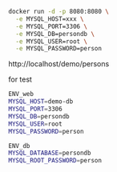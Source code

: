 ```bash
docker run -d -p 8080:8080 \
  -e MYSQL_HOST=xxx \
  -e MYSQL_PORT=3306 \
  -e MYSQL_DB=persondb \
  -e MYSQL_USER=root \
  -e MYSQL_PASSWORD=person 
```


http://localhost/demo/persons

for test

```bash
ENV_web
MYSQL_HOST=demo-db
MYSQL_PORT=3306
MYSQL_DB=persondb
MYSQL_USER=root
MYSQL_PASSWORD=person

ENV_db
MYSQL_DATABASE=persondb
MYSQL_ROOT_PASSWORD=person
```





